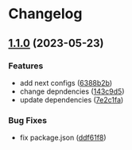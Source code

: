 # Changelog

## [1.1.0](https://github.com/Bayathy/eslint/compare/eslint-config-next-v1.0.0...eslint-config-next-v1.1.0) (2023-05-23)


### Features

* add next configs ([6388b2b](https://github.com/Bayathy/eslint/commit/6388b2bb16da77245b93738822871a5c01aac4d0))
* change depndencies ([143c9d5](https://github.com/Bayathy/eslint/commit/143c9d5329ba5505f955e79abc41cb8abec9d46b))
* update dependencies ([7e2c1fa](https://github.com/Bayathy/eslint/commit/7e2c1fa5fa09e8b89800e4c54230262c45888624))


### Bug Fixes

* fix package.json ([ddf61f8](https://github.com/Bayathy/eslint/commit/ddf61f857bb26fd0675b4a01aaa2f90593e08ec8))
